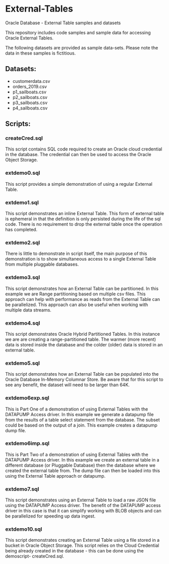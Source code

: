 # External-Tables
Oracle Database - External Table samples and datasets

This repository includes code samples and sample data for accessing Oracle External Tables.

The following datasets are provided as sample data-sets.  Please note the data in these samples is fictitious.

## Datasets:
- customerdata.csv
- orders_2019.csv
- p1_sailboats.csv
- p2_sailboats.csv
- p3_sailboats.csv
- p4_sailboats.csv

## Scripts:

### createCred.sql
This script contains SQL code required to create an Oracle cloud credential in the database.  The credential can then be used to access the Oracle Object Storage.

### extdemo0.sql
This script provides a simple demonstration of using a regular External Table.  

### extdemo1.sql
This script demonstrates an inline External Table. This form of external table is ephemeral in that the definition is only persisted during the life of the sql code. There is no requirement to drop the external table once the operation has completed.

### extdemo2.sql
There is little to demonstrate in script itself,  the main purpose of this demonstration is to show simultaneous access to a single External Table from multiple pluggable databases.

### extdemo3.sql
This script demonstrates how an External Table can be partitioned.  In this example we are Range partitioning based on multiple csv files.  This approach can help with performance as reads from the External Table can be parallelized.  This approach can also be useful when working with multiple data streams. 

### extdemo4.sql
This script demonstrates Oracle Hybrid Partitioned Tables.  In this instance we are are creating a range-partitioned table.  The warmer (more recent) data is stored inside the database and the colder (older) data is stored in an external table.
  
### extdemo5.sql
This script demonstrates how an External Table can be populated into the Oracle Database In-Memory Columnar Store. Be aware that for this script to see any benefit, the dataset  will need to be larger than 64K.

### extdemo6exp.sql
This is Part One of a demonstration of using External Tables with the DATAPUMP Access driver.  In this example we generate a datapump file from the results of a table select statement from the database.  The subset could be based on the output of a join.  This example creates a datapump dump file.  

### extdemo6imp.sql
This is Part Two of a demonstration of using External Tables with the DATAPUMP Access driver. In this example we create an external table in a different database (or Pluggable Database) then the database where we created the external table from.  The dump file can then be loaded into this using the External Table approach or datapump.   

### extdemo7.sql
This script demonstrates using an External Table to load a raw JSON file using the DATAPUMP Access driver.  The benefit of the DATAPUMP access driver in this case is that it can simplify working with BLOB objects and can be parallelized for speeding up data ingest.  

### extdemo10.sql
This script demonstrates creating an External Table using a file stored in a bucket in Oracle Object Storage.  This script relies on the Cloud Credential being already created in the database - this can be done using the demoscript- createCred.sql.

